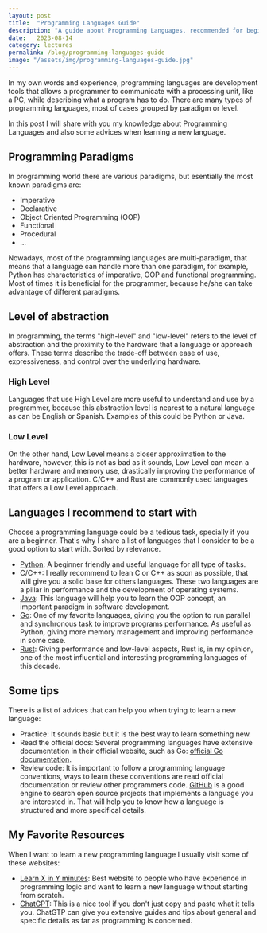 ```yaml
---
layout: post
title:  "Programming Languages Guide"
description: "A guide about Programming Languages, recommended for beginners." 
date:   2023-08-14
category: lectures
permalink: /blog/programming-languages-guide
image: "/assets/img/programming-languages-guide.jpg"
---
```


In my own words and experience, programming languages are development tools that
allows a programmer to communicate with a processing unit, like a PC, while describing 
what a program has to do. There are many types of programming languages, most
of cases grouped by paradigm or level.

In this post I will share with you my knowledge about Programming Languages
and also some advices when learning a new language.

## Programming Paradigms

In programming world there are various paradigms, but esentially the most 
known paradigms are:

- Imperative
- Declarative
- Object Oriented Programming (OOP)
- Functional
- Procedural
- ...

Nowadays, most of the programming languages are multi-paradigm, that means that 
a language can handle more than one paradigm, for example, Python has characteristics
of imperative, OOP and functional programming. Most of times it is beneficial for the
programmer, because he/she can take advantage of different paradigms.

## Level of abstraction

In programming, the terms "high-level" and "low-level" refers to the level of
abstraction and the proximity to the hardware that a language or approach
offers. These terms describe the trade-off between ease of use, expressiveness,
and control over the underlying hardware.

### High Level

Languages that use High Level are more useful to understand and use by a 
programmer, because this abstraction level is nearest to a natural language 
as can be English or Spanish. Examples of this could be Python or Java.

### Low Level

On the other hand, Low Level means a closer approximation to the hardware, 
however, this is not as bad as it sounds, Low Level can mean a better 
hardware and memory use, drastically improving the performance of a 
program or application. C/C++ and Rust are commonly used languages that 
offers a Low Level approach.

## Languages I recommend to start with

Choose a programming language could be a tedious task, specially if you 
are a beginner. That's why I share a list of languages that I consider 
to be a good option to start with. Sorted by relevance.

- [Python](https://www.python.org): A beginner friendly and useful language for
all type of tasks.
- C/C++: I really recommend to lean C or C++ as soon as possible, that will give 
you a solid base for others languages. These two languages are a pillar in 
performance and the development of operating systems.
- [Java](https://www.java.com/en/): This language will help you to learn 
the OOP concept, an important paradigm in software development.
- [Go](https://www.go.dev): One of my favorite languages, giving you 
the option to run parallel and synchronous task to improve programs 
performance. As useful as Python, giving more memory management and improving 
performance in some case.
- [Rust](https://www.rust-lang.org): Giving performance and low-level aspects,
Rust is, in my opinion, one of the most influential and interesting programming
languages of this decade.

## Some tips

There is a list of advices that can help you when trying to learn a new 
language:

- Practice: It sounds basic but it is the best way to learn something new.
- Read the official docs: Several programming languages have extensive
documentation in their official website, such as Go: [official Go documentation](https://go.dev/doc/).
- Review code: It is important to follow a programming language conventions, 
ways to learn these conventions are read official documentation or review 
other programmers code. [GitHub](https://github.com) is a good engine to search
open source projects that implements a language you are interested in. That will
help you to know how a language is structured and more specifical details.

## My Favorite Resources

When I want to learn a new programming language I usually visit some 
of these websites:

- [Learn X in Y minutes](https://learnxinyminutes.com): Best website to 
people who have experience in programming logic and want to learn a new 
language without starting from scratch.
- [ChatGPT](https://chat.openai.com): This is a nice tool if you 
don't just copy and paste what it tells you. ChatGTP can give you 
extensive guides and tips about general and specific details as 
far as programming is concerned.
